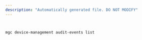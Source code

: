 ```yaml
---
description: "Automatically generated file. DO NOT MODIFY"
---
```


```bash


mgc device-management audit-events list

```